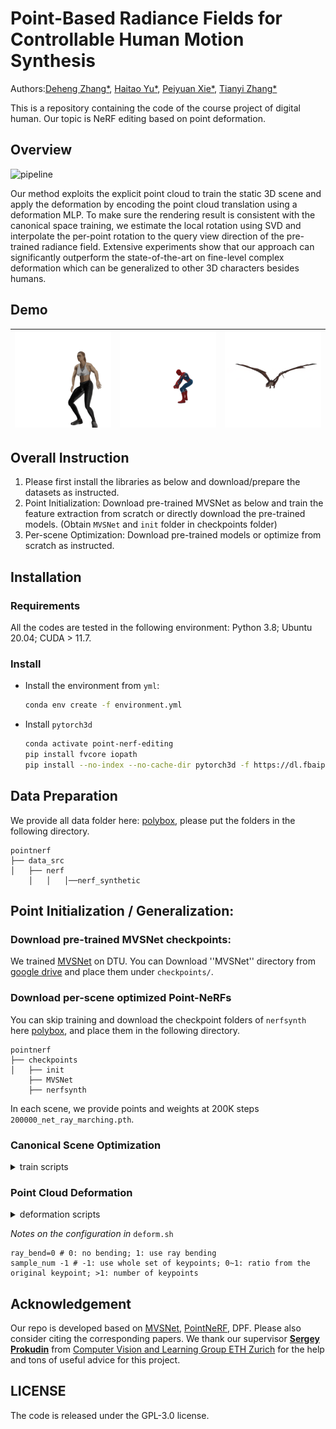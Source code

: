 # Point-Based Radiance Fields for Controllable Human Motion Synthesis

Authors:[Deheng Zhang*](https://github.com/dehezhang2), [Haitao Yu*](https://github.com/sputnik524), [Peiyuan Xie*](https://github.com/xpy1009), [Tianyi Zhang*](https://github.com/TianyiZhang-arc)

This is a repository containing the code of the course project of digital human. Our topic is NeRF editing based on point deformation.

## Overview

![pipeline](assets/pipeline.gif)

Our method exploits the explicit point cloud to train the static 3D scene and apply the deformation by encoding the point cloud translation using a deformation MLP. To make sure the rendering result is consistent with the canonical space training, we estimate the local rotation using SVD and interpolate the per-point rotation to the query view direction of the pre-trained radiance field. Extensive experiments show that our approach can significantly outperform the state-of-the-art on fine-level complex deformation which can be generalized to other 3D characters besides humans. 

## Demo

| ![video_200000_coarse_raycolor](assets/video_200000_coarse_raycolor.gif) | ![spiderman_raybending](assets/spiderman_raybending.gif) | ![dragon](assets/dragon.gif) |
| ------------------------------------------------------------ | -------------------------------------------------------- | ---------------------------- |

## Overall Instruction

1. Please first install the libraries as below and download/prepare the datasets as instructed.
2. Point Initialization: Download pre-trained MVSNet as below and train the feature extraction from scratch or directly download the pre-trained models. (Obtain `MVSNet` and `init` folder in checkpoints folder)
3.  Per-scene Optimization: Download pre-trained models or optimize from scratch as instructed.

## Installation

### Requirements

All the codes are tested in the following environment: Python 3.8; Ubuntu 20.04; CUDA > 11.7.

### Install

* Install the environment from `yml`:

  ```bash
  conda env create -f environment.yml
  ```

* Install `pytorch3d`

  ```bash
  conda activate point-nerf-editing
  pip install fvcore iopath
  pip install --no-index --no-cache-dir pytorch3d -f https://dl.fbaipublicfiles.com/pytorch3d/packaging/wheels/py39_cu117_pyt1131/download.html
  ```
## Data Preparation

We provide all data folder here: [polybox](https://polybox.ethz.ch/index.php/s/L1hEW3abDCQkeOm), please put the folders in the following directory. 
```
pointnerf
├── data_src
│   ├── nerf
    │   │   │──nerf_synthetic
```
## Point Initialization / Generalization:

### Download pre-trained MVSNet checkpoints:

We trained [MVSNet](https://github.com/xy-guo/MVSNet_pytorch) on DTU. You can Download ''MVSNet'' directory from [google drive](https://drive.google.com/drive/folders/1xk1GhDhgPk1MrlX8ncfBz5hNMvSa9vS6?usp=sharing) and place them under `checkpoints/`.

### Download per-scene optimized Point-NeRFs

 You can skip training and download the checkpoint folders of `nerfsynth` here [polybox](https://polybox.ethz.ch/index.php/s/ygXCSXUa6ORjCws), and place them in the following directory.

```
pointnerf
├── checkpoints
│   ├── init
    ├── MVSNet
    ├── nerfsynth
```

In each scene, we provide points and weights at 200K steps `200000_net_ray_marching.pth`.

### Canonical Scene Optimization

<details>
  <summary>train scripts</summary>

```
    bash dev_scripts/w_n360/dragon_cuda.sh
    bash dev_scripts/w_n360/gangnam_cuda.sh
    bash dev_scripts/w_n360/human_cuda.sh
    bash dev_scripts/w_n360/phoenix_cuda.sh
    bash dev_scripts/w_n360/robot_cuda.sh
    bash dev_scripts/w_n360/samba_cuda.sh
    bash dev_scripts/w_n360/spiderman_cuda.sh
    bash dev_scripts/w_n360/turtle_cuda.sh
    bash dev_scripts/w_n360/woman_cuda.sh
```
</details>

### Point Cloud Deformation

<details>
  <summary>deformation scripts</summary>
	
```
    bash dev_scripts/w_n360/dragon_deform.sh
    bash dev_scripts/w_n360/gangnam_deform.sh
    bash dev_scripts/w_n360/human_deform.sh
    bash dev_scripts/w_n360/phoenix_deform.sh
    bash dev_scripts/w_n360/robot_deform.sh
    bash dev_scripts/w_n360/samba_deform.sh
    bash dev_scripts/w_n360/spiderman_deform.sh
    bash dev_scripts/w_n360/turtle_deform.sh
    bash dev_scripts/w_n360/woman_deform.sh
```

</details>

*Notes on the configuration in* `deform.sh`

  ```
  ray_bend=0 # 0: no bending; 1: use ray bending
  sample_num -1 # -1: use whole set of keypoints; 0~1: ratio from the original keypoint; >1: number of keypoints
  ```

## Acknowledgement

Our repo is developed based on [MVSNet](https://github.com/YoYo000/MVSNet),  [PointNeRF](https://github.com/Xharlie/pointnerf), DPF. Please also consider citing the corresponding papers. We thank our supervisor [**Sergey Prokudin**](https://inf.ethz.ch/people/people-atoz/person-detail.MjgzODM4.TGlzdC8zMDQsLTIxNDE4MTU0NjA=.html) from [Computer Vision and Learning Group ETH Zurich](https://vlg.inf.ethz.ch/) for the help and tons of useful advice for this project.

## LICENSE

The code is released under the GPL-3.0 license.
